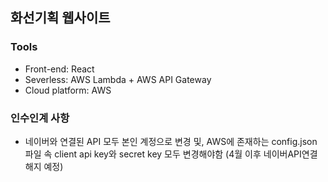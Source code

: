 ## 화선기획 웹사이트 

### Tools
- Front-end: React
- Severless: AWS Lambda + AWS API Gateway
- Cloud platform: AWS

### 인수인계 사항
* 네이버와 연결된 API 모두 본인 계정으로 변경 및, AWS에 존재하는 config.json 파일 속 client api key와 secret key 모두 변경해야함 (4월 이후 네이버API연결해지 예정)

